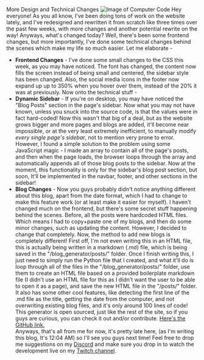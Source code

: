 More Design and Technical Changes
<img class="blog-img" src="https://cdn.britannica.com/30/199930-131-B3D1D347/computer.jpg" alt="Image of Computer Code"></img>
Hey everyone! As you all know, I've been doing tons of work on the website lately, and I've redesigned and rewritten it from scratch like three times over the past few weeks, with more changes and another potential rewrite on the way!
Anyways, what's changed today? Well, there's been some frontend changes, but more importantly, I've done some technical changes behind the scenes which make my life so much easier. Let me elaborate -

<ul>
    <li><b>Frontend Changes</b> - I've done some small changes to the CSS this week, as you may have noticed. The font has changed, the content now fills the screen instead of being small and centered, the sidebar style has been changed. Also, the social media icons in the footer now expand up up to 350% when you hover over them, instead of the 20% it was at previously. Now onto the technical stuff -
    </li><li><b>Dynamic Sidebar</b> - If you're on desktop, you may have noticed the "Blog Posts" section in the page's sidebar. Now what you may not have known, unless you snuck into the source code, is that the values were in fact hard-coded! Now this wasn't that big of a deal, but as the website grows bigger and more pages and blogs are added, it'll become near impossible, or at the very least extremely inefficient, to manually modify <i>every single page's sidebar</i>, not to mention very prone to error. However, I found a simple solution to the problem using some JavaScript magic - I made an array to contain all of the page's posts, and then when the page loads, the browser loops through the array and automatically appends all of those blog posts to the sidebar. Now at the moment, this functionality is only for the sidebar's blog post section, but soon, It'll be implemented in the navbar, footer, and other sections in the sidebar!</li><li><b>Blog Changes</b> - Now you guys probably didn't notice anything different about this blog, apart from the date format, which I had to change to make this feature work (or at least make it easier for myself). I haven't changed much on the frontend, but there's some secret stuff happening behind the scenes. Before, all the posts were hardcoded HTML files. Which means I had to copy+paste one of my blogs, and then do some minor changes, such as updating the content. However, I decided to change that completely. Now, the method to add new blogs is completely different! First off, I'm not even writing this in an HTML file, this is actually being written in a markdown (.md) file, which is being saved in the "/blog_generator/posts/" folder. Once I finish writing this, I just need to simply run the Python file that I created, and what it'll do is loop through all of the files in the "/blog_generator/posts/" folder, use them to create an HTML file based on a provided boilerplate markdown file (I didn't use an HTML file for this as I didn't want the user to be able to open it as a page), and save the new HTML file in the "/posts/" folder. It also has some other cool features, like detecting the first line of the .md file as the title, getting the date from the computer, and not overwriting existing blog files, and it's only around 100 lines of code! This generator is open sourced, just like the rest of the site, so if you guys are curious, you can check it out and/or contribute. <a href='https://github.com/NoohAlavi/noohalavi.github.io/blob/6feb055edc36b169d63dedc5e02f83ef49a6e3f0/blog_generator/program.py'>Here's the GitHub link.</a></li>
    Anyways, that's all from me for now, it's pretty late here, (as I'm writing this blog, It's 12:04 AM) so I'll see you guys next time! Feel free to drop me suggestions on my <a href="https://discord.gg/vxvKSvd">Discord</a> and make sure you drop in to watch the development live on my <a href="https://twitch.tv/opsci">Twitch channel</a>. 
</ul>